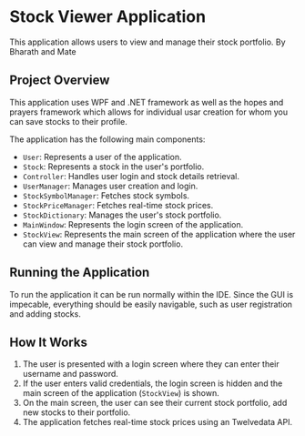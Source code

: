 # Stock Viewer Application

This application allows users to view and manage their stock portfolio.
By Bharath and Mate

## Project Overview

This application uses WPF and .NET framework as well as the hopes and prayers framework which allows for individual usar creation for whom you can save stocks to their profile.

The application has the following main components:

- `User`: Represents a user of the application.
- `Stock`: Represents a stock in the user's portfolio.
- `Controller`: Handles user login and stock details retrieval.
- `UserManager`: Manages user creation and login.
- `StockSymbolManager`: Fetches stock symbols.
- `StockPriceManager`: Fetches real-time stock prices.
- `StockDictionary`: Manages the user's stock portfolio.
- `MainWindow`: Represents the login screen of the application.
- `StockView`: Represents the main screen of the application where the user can view and manage their stock portfolio.

## Running the Application

To run the application it can be run normally within the IDE.
Since the GUI is impecable, everything should be easily navigable, such as user registration and adding stocks. 


## How It Works


1. The user is presented with a login screen where they can enter their username and password.
2. If the user enters valid credentials, the login screen is hidden and the main screen of the application (`StockView`) is shown.
3. On the main screen, the user can see their current stock portfolio, add new stocks to their portfolio.
4. The application fetches real-time stock prices using an Twelvedata API.



